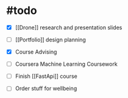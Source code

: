 # #todo 

- [x] [[Drone]] research and presentation slides
- [ ] [[Portfolio]] design planning
- [x] Course Advising
- [ ] Coursera Machine Learning Coursework
- [ ] Finish [[FastApi]] course
- [ ] Order stuff for wellbeing

